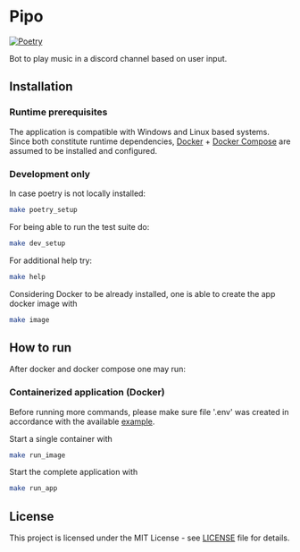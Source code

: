 # Pipo

[![Poetry](https://img.shields.io/endpoint?url=https://python-poetry.org/badge/v0.json)](https://python-poetry.org/)

Bot to play music in a discord channel based on user input.

## Installation

### Runtime prerequisites
The application is compatible with Windows and Linux based systems.
Since both constitute runtime dependencies, [Docker](https://docs.docker.com/engine/install/) + [Docker Compose](https://docs.docker.com/compose/install/) are assumed to be installed and configured.

### Development only
In case poetry is not locally installed:
```bash
make poetry_setup
```
For being able to run the test suite do:
```bash
make dev_setup
```

For additional help try:
```bash
make help
```

Considering Docker to be already installed, one is able to create the app docker image with
```bash
make image
```

## How to run
After docker and docker compose one may run:

### Containerized application (Docker)
Before running more commands, please make sure file '.env' was created in accordance with the available [example](.env.example).

Start a single container with
```bash
make run_image
```

Start the complete application with
```bash
make run_app
```

## License
This project is licensed under the MIT License - see [LICENSE](LICENSE) file for details.
